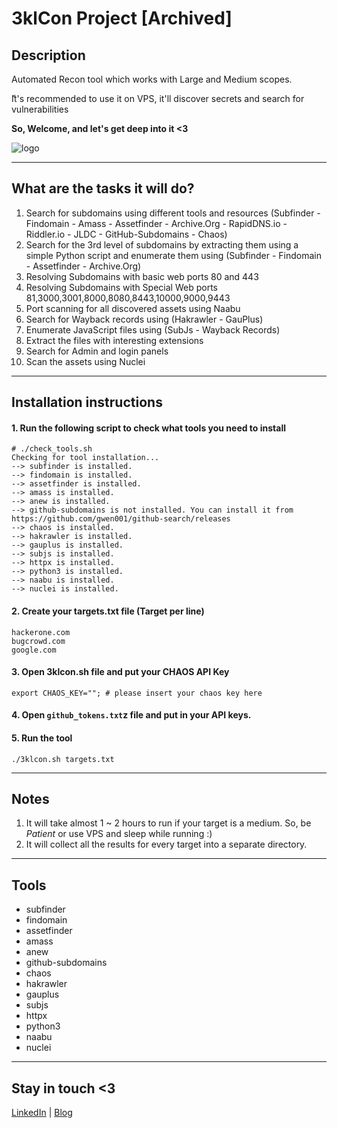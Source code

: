 # 3klCon Project [Archived]

## Description
Automated Recon tool which works with Large and Medium scopes. 

ّIt's recommended to use it on VPS, it'll discover secrets and search for vulnerabilities 

**So, Welcome, and let's get deep into it <3**

![logo](https://github.com/eslam3kl/3klCon/assets/65075282/ee087d0e-41ab-4909-8adc-345028858983)


----------------------------------------
## What are the tasks it will do? 
1. Search for subdomains using different tools and resources (Subfinder - Findomain - Amass - Assetfinder - Archive.Org - RapidDNS.io - Riddler.io - JLDC - GitHub-Subdomains - Chaos)
2. Search for the 3rd level of subdomains by extracting them using a simple Python script and enumerate them using (Subfinder - Findomain - Assetfinder - Archive.Org)
3. Resolving Subdomains with basic web ports 80 and 443
4. Resolving Subdomains with Special Web ports 81,3000,3001,8000,8080,8443,10000,9000,9443
5. Port scanning for all discovered assets using Naabu
6. Search for Wayback records using (Hakrawler - GauPlus)
7. Enumerate JavaScript files using (SubJs - Wayback Records)
8. Extract the files with interesting extensions
9. Search for Admin and login panels
10. Scan the assets using Nuclei

----------------------------------------
## Installation instructions
#### 1. Run the following script to check what tools you need to install 
```
# ./check_tools.sh 
Checking for tool installation...
--> subfinder is installed.
--> findomain is installed.
--> assetfinder is installed.
--> amass is installed.
--> anew is installed.
--> github-subdomains is not installed. You can install it from https://github.com/gwen001/github-search/releases
--> chaos is installed.
--> hakrawler is installed.
--> gauplus is installed.
--> subjs is installed.
--> httpx is installed.
--> python3 is installed.
--> naabu is installed.
--> nuclei is installed.
```

#### 2. Create your targets.txt file (Target per line)
```
hackerone.com
bugcrowd.com
google.com
```

#### 3. Open 3klcon.sh file and put your CHAOS API Key
```
export CHAOS_KEY=""; # please insert your chaos key here
```

#### 4. Open `github_tokens.txt`z file and put in your API keys.

#### 5. Run the tool
```
./3klcon.sh targets.txt
```

----------------------------------------
## Notes
1. It will take almost 1 ~ 2 hours to run if your target is a medium. So, be _Patient_ or use VPS and sleep while running :) 
2. It will collect all the results for every target into a separate directory. 

----------------------------------------
## Tools
- subfinder
- findomain
- assetfinder
- amass
- anew
- github-subdomains
- chaos
- hakrawler
- gauplus
- subjs
- httpx
- python3
- naabu
- nuclei

----------------------------------------

## Stay in touch <3 
[LinkedIn](https://www.linkedin.com/in/eslam3kl/) | [Blog](https://eslam3kl.gitbook.io/)
